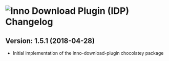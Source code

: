 # ![Inno Download Plugin (IDP) Changelog](https://img.shields.io/badge/Inno%20Download%20Plugin%20(IDP)-Package%20Changelog-blue.svg?style=for-the-badge)

## Version: 1.5.1 (2018-04-28)

- Initial implementation of the inno-download-plugin chocolatey package
